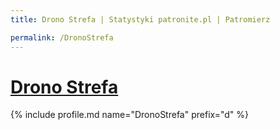 ```yaml
---
title: Drono Strefa | Statystyki patronite.pl | Patromierz

permalink: /DronoStrefa
---
```


# [Drono Strefa](https://patronite.pl/DronoStrefa)

{% include profile.md name="DronoStrefa" prefix="d" %}
